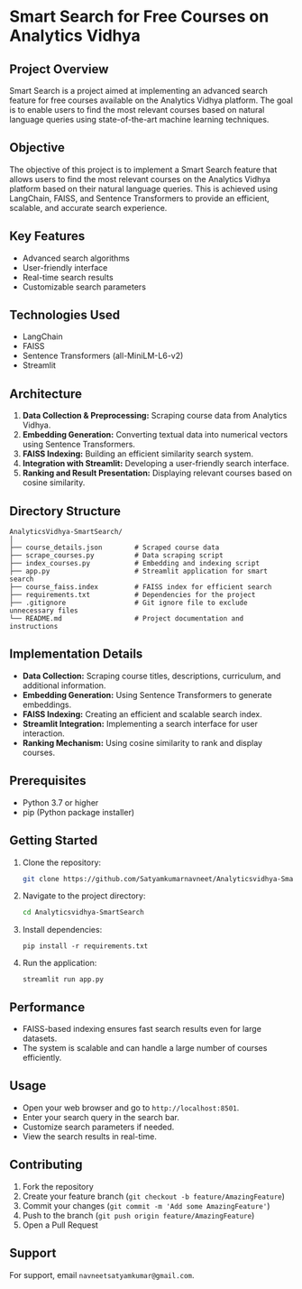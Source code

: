 # Smart Search for Free Courses on Analytics Vidhya

## Project Overview

Smart Search is a project aimed at implementing an advanced search feature for free courses available on the Analytics Vidhya platform. The goal is to enable users to find the most relevant courses based on natural language queries using state-of-the-art machine learning techniques.

## Objective

The objective of this project is to implement a Smart Search feature that allows users to find the most relevant courses on the Analytics Vidhya platform based on their natural language queries. This is achieved using LangChain, FAISS, and Sentence Transformers to provide an efficient, scalable, and accurate search experience.


## Key Features
- Advanced search algorithms
- User-friendly interface
- Real-time search results
- Customizable search parameters

## Technologies Used
- LangChain
- FAISS
- Sentence Transformers (all-MiniLM-L6-v2)
- Streamlit

## Architecture
1. **Data Collection & Preprocessing:** Scraping course data from Analytics Vidhya.
2. **Embedding Generation:** Converting textual data into numerical vectors using Sentence Transformers.
3. **FAISS Indexing:** Building an efficient similarity search system.
4. **Integration with Streamlit:** Developing a user-friendly search interface.
5. **Ranking and Result Presentation:** Displaying relevant courses based on cosine similarity.


## Directory Structure
```
AnalyticsVidhya-SmartSearch/
│
├── course_details.json        # Scraped course data
├── scrape_courses.py          # Data scraping script
├── index_courses.py           # Embedding and indexing script
├── app.py                     # Streamlit application for smart search
├── course_faiss.index         # FAISS index for efficient search
├── requirements.txt           # Dependencies for the project
├── .gitignore                 # Git ignore file to exclude unnecessary files
└── README.md                  # Project documentation and instructions
```

## Implementation Details
- **Data Collection:** Scraping course titles, descriptions, curriculum, and additional information.
- **Embedding Generation:** Using Sentence Transformers to generate embeddings.
- **FAISS Indexing:** Creating an efficient and scalable search index.
- **Streamlit Integration:** Implementing a search interface for user interaction.
- **Ranking Mechanism:** Using cosine similarity to rank and display courses.

## Prerequisites
- Python 3.7 or higher
- pip (Python package installer)

## Getting Started
1. Clone the repository:
   ```bash
   git clone https://github.com/Satyamkumarnavneet/Analyticsvidhya-SmartSearch.git
2. Navigate to the project directory:
   ```bash
   cd Analyticsvidhya-SmartSearch
3. Install dependencies:
   ```
   pip install -r requirements.txt
4. Run the application:
   ```
   streamlit run app.py
## Performance
- FAISS-based indexing ensures fast search results even for large datasets.
- The system is scalable and can handle a large number of courses efficiently.

## Usage
- Open your web browser and go to ```http://localhost:8501```.
- Enter your search query in the search bar.
- Customize search parameters if needed.
- View the search results in real-time.

## Contributing

1. Fork the repository
2. Create your feature branch (`git checkout -b feature/AmazingFeature`)
3. Commit your changes (`git commit -m 'Add some AmazingFeature'`)
4. Push to the branch (`git push origin feature/AmazingFeature`)
5. Open a Pull Request

## Support

For support, email `navneetsatyamkumar@gmail.com`.



